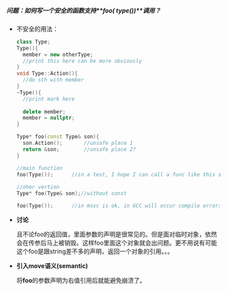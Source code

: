 ##### 问题：如何写一个安全的函数支持**foo( type())**调用？

* 不安全的用法：

  ~~~c++
  class Type;
  Type(){
    member = new otherType;
    //print this here can be more obviously
  }
  void Type::Action(){
    //do sth with member
  }
  ~Type(){
    //print mark here
    
    delete member;
    member = nullptr;
  }

  Type* foo(const Type& son){
    son.Action();		//unsafe place 1
    return &son;		//unsafe place 2?
  }

  //main function
  foo(Type());		//in a test, I hope I can call a func like this safely
   
  //oher vertion
  Type* foo(Type& son);//without const 

  foo(Type());		//in msvc is ok, in GCC will occur compile error:an 					 // rvalue cant bind to a lvalue

  ~~~



* **讨论** 

  且不论foo的返回值，里面参数的声明是很常见的。但是面对临时对象，依然会在传参后马上被销毁。这样foo里面这个对象就会出问题。更不用说有可能这个foo是跟string差不多的声明，返回一个对象的引用。。。

* **引入move语义(semantic)** 

  将**foo**的参数声明为右值引用后就能避免崩溃了。